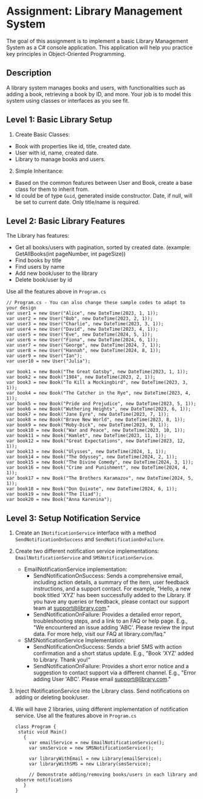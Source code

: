 # Assignment: Library Management System

The goal of this assignment is to implement a basic Library Management System as a C# console application. This application will help you practice key principles in Object-Oriented Programming.

## Description

A library system manages books and users, with functionalities such as adding a book, retrieving a book by ID, and more. Your job is to model this system using classes or interfaces as you see fit.

## Level 1: Basic Library Setup

1. Create Basic Classes:

- Book with properties like id, title, created date.
- User with id, name, created date.
- Library to manage books and users.

2. Simple Inheritance:

- Based on the common features between User and Book, create a base class for them to inherit from.
- Id could be of type `Guid`, generated inside constructor. Date, if null, will be set to current date. Only title/name is required.

## Level 2: Basic Library Features

The Library has features:

- Get all books/users with pagination, sorted by created date. (example: GetAllBooks(int pageNumber, int pageSize))
- Find books by title
- Find users by name
- Add new book/user to the library
- Delete book/user by id

Use all the features above in `Program.cs`

```
// Program.cs - You can also change these sample codes to adapt to your design
var user1 = new User("Alice", new DateTime(2023, 1, 1));
var user2 = new User("Bob", new DateTime(2023, 2, 1));
var user3 = new User("Charlie", new DateTime(2023, 3, 1));
var user4 = new User("David", new DateTime(2023, 4, 1));
var user5 = new User("Eve", new DateTime(2024, 5, 1));
var user6 = new User("Fiona", new DateTime(2024, 6, 1));
var user7 = new User("George", new DateTime(2024, 7, 1));
var user8 = new User("Hannah", new DateTime(2024, 8, 1));
var user9 = new User("Ian");
var user10 = new User("Julia");

var book1 = new Book("The Great Gatsby", new DateTime(2023, 1, 1));
var book2 = new Book("1984", new DateTime(2023, 2, 1));
var book3 = new Book("To Kill a Mockingbird", new DateTime(2023, 3, 1));
var book4 = new Book("The Catcher in the Rye", new DateTime(2023, 4, 1));
var book5 = new Book("Pride and Prejudice", new DateTime(2023, 5, 1));
var book6 = new Book("Wuthering Heights", new DateTime(2023, 6, 1));
var book7 = new Book("Jane Eyre", new DateTime(2023, 7, 1));
var book8 = new Book("Brave New World", new DateTime(2023, 8, 1));
var book9 = new Book("Moby-Dick", new DateTime(2023, 9, 1));
var book10 = new Book("War and Peace", new DateTime(2023, 10, 1));
var book11 = new Book("Hamlet", new DateTime(2023, 11, 1));
var book12 = new Book("Great Expectations", new DateTime(2023, 12, 1));
var book13 = new Book("Ulysses", new DateTime(2024, 1, 1));
var book14 = new Book("The Odyssey", new DateTime(2024, 2, 1));
var book15 = new Book("The Divine Comedy", new DateTime(2024, 3, 1));
var book16 = new Book("Crime and Punishment", new DateTime(2024, 4, 1));
var book17 = new Book("The Brothers Karamazov", new DateTime(2024, 5, 1));
var book18 = new Book("Don Quixote", new DateTime(2024, 6, 1));
var book19 = new Book("The Iliad");
var book20 = new Book("Anna Karenina");
```

## Level 3: Setup Notification Service

1. Create an `INotificationService` interface with a method `SendNotificationOnSuccess` and `SendNotificationOnFailure`.

2. Create two different notification service implementations: `EmailNotificationService` and `SMSNotificationService`.

   - EmailNotificationService implementation:
     - SendNotificationOnSuccess: Sends a comprehensive email, including action details, a summary of the item, user feedback instructions, and a support contact. For example, "Hello, a new book titled 'XYZ' has been successfully added to the Library. If you have any queries or feedback, please contact our support team at support@library.com."
     - SendNotificationOnFailure: Provides a detailed error report, troubleshooting steps, and a link to an FAQ or help page. E.g., "We encountered an issue adding 'ABC'. Please review the input data. For more help, visit our FAQ at library.com/faq."
   - SMSNotificationService Implementation:
     - SendNotificationOnSuccess: Sends a brief SMS with action confirmation and a short status update. E.g., "Book 'XYZ' added to Library. Thank you!"
     - SendNotificationOnFailure: Provides a short error notice and a suggestion to contact support via a different channel. E.g., "Error adding User 'ABC'. Please email support@library.com."

3. Inject INotificationService into the Library class. Send notifications on adding or deleting book/user.

4. We will have 2 libraries, using different implementation of notification service. Use all the features above in `Program.cs`

   ```
   class Program {
    static void Main()
      {
        var emailService = new EmailNotificationService();
        var smsService = new SMSNotificationService();

        var libraryWithEmail = new Library(emailService);
        var libraryWithSMS = new Library(smsService);

        // Demonstrate adding/removing books/users in each library and observe notifications
      }
   }
   ```
